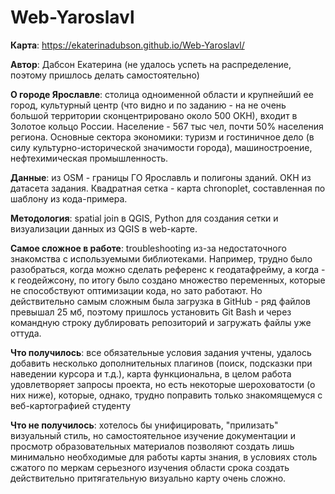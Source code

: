 # Web-Yaroslavl

**Карта**: https://ekaterinadubson.github.io/Web-Yaroslavl/

**Автор**: Дабсон Екатерина (не удалось успеть на распределение, поэтому пришлось делать самостоятельно)

**О городе Ярославле**: столица одноименной области и крупнейший ее город, культурный центр (что видно и по заданию - на не очень большой территории сконцентрировано около 500 ОКН), входит в Золотое кольцо России. Население - 567 тыс чел, почти 50% населения региона. Основные сектора экономики: туризм и гостиничное дело (в силу культурно-исторической значимости города), машиностроение, нефтехимическая промышленность. 

**Данные**: из OSM - границы ГО Ярославль и полигоны зданий. ОКН из датасета задания. Квадратная сетка - карта chronoplet, составленная по шаблону из кода-примера.

**Методология**: spatial join в QGIS, Python для создания сетки и визуализации данных из QGIS в web-карте.

**Самое сложное в работе**: troubleshooting из-за недостаточного знакомства с используемыми библиотеками. Например, трудно было разобраться, когда можно сделать референс к геодатафрейму, а когда - к геодейжсону, по итогу было создано множество переменных, которые не способствуют оптимизации кода, но зато работают. Но действительно самым сложным была загрузка в GitHub - ряд файлов превышал 25 мб, поэтому пришлось установить Git Bash и через командную строку дублировать репозиторий и загружать файлы уже оттуда.  

**Что получилось**: все обязательные условия задания учтены, удалось добавить несколько дополнительных плагинов (поиск, подсказки при наведении курсора и т.д.), карта функциональна, в целом работа удовлетворяет запросы проекта, но есть некоторые шероховатости (о них ниже), которые, однако, трудно поправить только знакомящемуся с веб-картографией студенту

**Что не получилось**: хотелось бы унифицировать, "прилизать" визуальный стиль, но самостоятельное изучение документации и просмотр образовательных материалов позволяют создать лишь минимально необходимые для работы карты знания, в условиях столь сжатого по меркам серьезного изучения области срока создать действительно притягательную визуально карту очень сложно.
